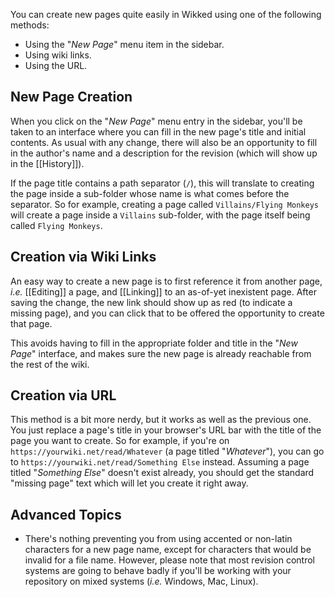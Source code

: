 
You can create new pages quite easily in Wikked using one of the following
methods:

- Using the "_New Page_" menu item in the sidebar.
- Using wiki links.
- Using the URL.

## New Page Creation

When you click on the "_New Page_" menu entry in the sidebar, you'll be taken to
an interface where you can fill in the new page's title and initial contents.
As usual with any change, there will also be an opportunity to fill in the
author's name and a description for the revision (which will show up in the
[[History]]).

If the page title contains a path separator (`/`), this will translate to
creating the page inside a sub-folder whose name is what comes before the
separator. So for example, creating a page called `Villains/Flying Monkeys` will
create a page inside a `Villains` sub-folder, with the page itself being called
`Flying Monkeys`.


## Creation via Wiki Links

An easy way to create a new page is to first reference it from another page,
_i.e._ [[Editing]] a page, and [[Linking]] to an as-of-yet inexistent page.
After saving the change, the new link should show up as red (to indicate
a missing page), and you can click that to be offered the opportunity to create
that page.

This avoids having to fill in the appropriate folder and title in the "_New
Page_" interface, and makes sure the new page is already reachable from the rest
of the wiki.


## Creation via URL

This method is a bit more nerdy, but it works as well as the previous one. You
just replace a page's title in your browser's URL bar with the title of the page
you want to create. So for example, if you're on
`https://yourwiki.net/read/Whatever` (a page titled "_Whatever_"), you can
go to `https://yourwiki.net/read/Something Else` instead. Assuming a page titled
"_Something Else_" doesn't exist already, you should get the standard "missing
page" text which will let you create it right away.


## Advanced Topics

- There's nothing preventing you from using accented or non-latin characters for
  a new page name, except for characters that would be invalid for a file name.
  However, please note that most revision control systems are going to behave
  badly if you'll be working with your repository on mixed systems (_i.e._
  Windows, Mac, Linux).

